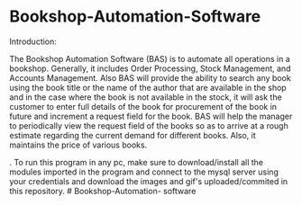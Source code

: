 # Bookshop-Automation-Software


Introduction:

   The Bookshop Automation Software (BAS) is to automate all operations in a bookshop.
Generally, it includes Order Processing, Stock Management, and Accounts Management. Also
BAS will provide the ability to search any book using the book title or the name of the author
that are available in the shop and in the case where the book is not available in the stock, it will ask
the customer to enter full details of the book for procurement of the book in future and
increment a request field for the book.
BAS will help the manager to periodically view the request field of the books so as to arrive at a
rough estimate regarding the current demand for different books. Also, it maintains the price of
various books.

. To run this program in any pc, make sure to download/install all the modules imported in the program and connect to the mysql server using your credentials 
and download the images and gif's uploaded/commited in this repository.
#   B o o k s h o p - A u t o m a t i o n -   s o f t w a r e  
 